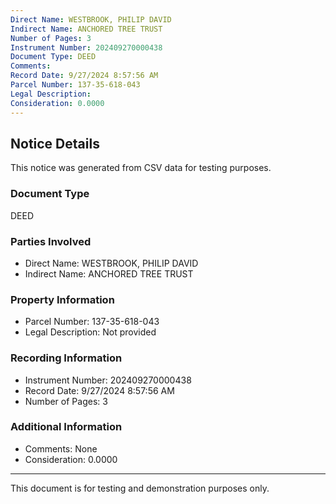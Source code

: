 ```yaml
---
Direct Name: WESTBROOK, PHILIP DAVID
Indirect Name: ANCHORED TREE TRUST
Number of Pages: 3
Instrument Number: 202409270000438
Document Type: DEED
Comments: 
Record Date: 9/27/2024 8:57:56 AM
Parcel Number: 137-35-618-043
Legal Description: 
Consideration: 0.0000
---
```


## Notice Details

This notice was generated from CSV data for testing purposes.

### Document Type
DEED

### Parties Involved
- Direct Name: WESTBROOK, PHILIP DAVID
- Indirect Name: ANCHORED TREE TRUST

### Property Information
- Parcel Number: 137-35-618-043
- Legal Description: Not provided

### Recording Information
- Instrument Number: 202409270000438
- Record Date: 9/27/2024 8:57:56 AM
- Number of Pages: 3

### Additional Information
- Comments: None
- Consideration: 0.0000

---

This document is for testing and demonstration purposes only.
